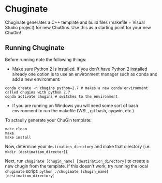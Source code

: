 # Chuginate

Chuginate generates a C++ template and build files (makefile + Visual Studio project) for new ChuGins. Use this as a starting point for your new ChuGin!

## Running Chuginate

Before running note the following things:

- Make sure Python 2 is installed. If you don't have Python 2 installed already one option is to use 
an environment manager such as conda and add a new environment:

```
conda create -n chugins python=2.7 # makes a new conda environment called chugins with python 2.7
conda activate chugins # switches to the environment
```

- If you are running on Windows you will need some sort of bash environment to run the makefile (WSL, git bash, cygwin, etc.)

To actaully generate your ChuGin template:
```
make clean
make
make install
```

Now, determine your `destination_directory` and make that directory (i.e. `mkdir [destination_director]`).

Next, run `chuginate [chugin_name] [destination_directory]` to create a new chugin from the template. 
If this doesn't work, try running the local `chuginate` script: `python ./chuginate [chugin_name] [destination_directory]`
